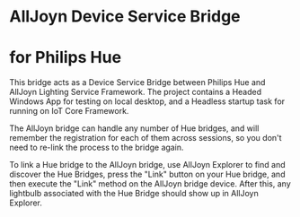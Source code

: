 # AllJoyn Device Service Bridge
# for Philips Hue

This bridge acts as a Device Service Bridge between Philips Hue and AllJoyn Lighting Service Framework. 
The project contains a Headed Windows App for testing on local desktop, and a Headless startup task for running on IoT Core Framework.

The AllJoyn bridge can handle any number of Hue bridges, and will remember the registration for each of them across sessions, so you don't need to re-link the process to the bridge again.

To link a Hue bridge to the AllJoyn bridge, use AllJoyn Explorer to find and discover the Hue Bridges, press the "Link" button on your Hue bridge, and then execute the "Link" method on the AllJoyn bridge device. After this, any lightbulb associated with the Hue Bridge should show up in AllJoyn Explorer.

